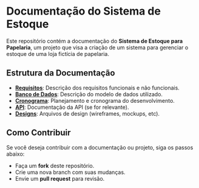 # Documentação do Sistema de Estoque

Este repositório contém a documentação do **Sistema de Estoque para Papelaria**, um projeto que visa a criação de um sistema para gerenciar o estoque de uma loja fictícia de papelaria.

## Estrutura da Documentação
- **[Requisitos](requisitos.md)**: Descrição dos requisitos funcionais e não funcionais.
- **[Banco de Dados](banco-dados.md)**: Descrição do modelo de dados utilizado.
- **[Cronograma](cronograma.md)**: Planejamento e cronograma do desenvolvimento.
- **[API](api.md)**: Documentação da API (se for relevante).
- **[Designs](designs/)**: Arquivos de design (wireframes, mockups, etc).

## Como Contribuir
Se você deseja contribuir com a documentação ou projeto, siga os passos abaixo:
- Faça um **fork** deste repositório.
- Crie uma nova branch com suas mudanças.
- Envie um **pull request** para revisão.
